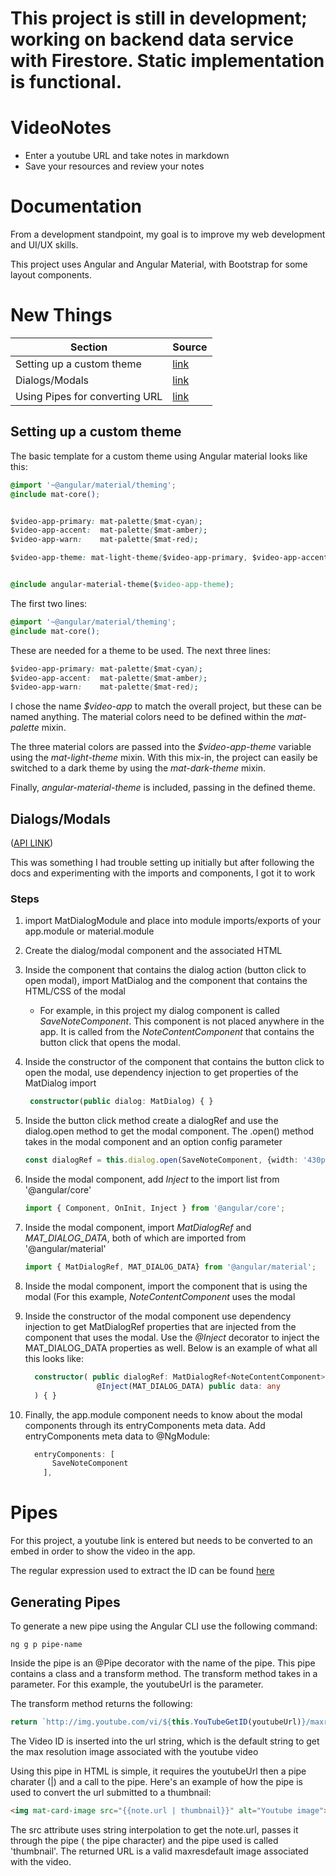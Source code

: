 # This project is still in development; working on backend data service with Firestore.  Static implementation is functional.

# VideoNotes

* Enter a youtube URL and take notes in markdown
* Save your resources and review your notes



# Documentation

From a development standpoint, my goal is to improve my web development and UI/UX skills.  

This project uses Angular and Angular Material, with Bootstrap for some layout components.  

# New Things

| Section  | Source |
| ------------- | ------------- |
| Setting up a custom theme  | [link](#Setting-up-a-custom-theme)  |
| Dialogs/Modals | [link](#Dialogs/Modals)  |
| Using Pipes for converting URL | [link](#Pipes)  |

## Setting up a custom theme

The basic template for a custom theme using Angular material looks like this:
```css
@import '~@angular/material/theming';
@include mat-core();


$video-app-primary: mat-palette($mat-cyan);
$video-app-accent:  mat-palette($mat-amber);
$video-app-warn:    mat-palette($mat-red);

$video-app-theme: mat-light-theme($video-app-primary, $video-app-accent, $video-app-warn);


@include angular-material-theme($video-app-theme);
```

The first two lines:
```css
@import '~@angular/material/theming';
@include mat-core();
```

These are needed for a theme to be used.  The next three lines:
```css
$video-app-primary: mat-palette($mat-cyan);
$video-app-accent:  mat-palette($mat-amber);
$video-app-warn:    mat-palette($mat-red);
```
I chose the name *$video-app* to match the overall project, but these can be named anything.  The material colors need to be defined within the *mat-palette* mixin.

The three material colors are passed into the *$video-app-theme* variable using the *mat-light-theme* mixin.  With this mix-in, the project can easily be switched to a dark theme by using the *mat-dark-theme* mixin.

Finally, *angular-material-theme* is included, passing in the defined theme.

## Dialogs/Modals
([API LINK](https://material.angular.io/components/dialog/overview))

This was something I had trouble setting up initially but after following the docs and experimenting with the imports and components, I got it to work

### Steps
1. import MatDialogModule and place into module imports/exports of your app.module or material.module

2.  Create the dialog/modal component and the associated HTML

3. Inside the component that contains the dialog action (button click to open modal), import MatDialog and the component that contains the HTML/CSS of the modal
    *  For example, in this project my dialog component is called *SaveNoteComponent*.  This component is not placed anywhere in the app.  It is called from the *NoteContentComponent* that contains the button click that opens the modal.
  
4.  Inside the constructor of the component that contains the button click to open the modal, use dependency injection to get properties of the MatDialog import
     ```typescript
      constructor(public dialog: MatDialog) { }
      ```

5.  Inside the button click method create a dialogRef and use the dialog.open method to get the modal component.  The .open() method takes in the modal component and an option config parameter
    ```typescript
    const dialogRef = this.dialog.open(SaveNoteComponent, {width: '430px'});
    ```
    
6. Inside the modal component, add *Inject* to the import list from '@angular/core'
    ```typescript
    import { Component, OnInit, Inject } from '@angular/core';

7.  Inside the modal component, import *MatDialogRef* and *MAT_DIALOG_DATA*, both of which are imported from '@angular/material'
    ```typescript
    import { MatDialogRef, MAT_DIALOG_DATA} from '@angular/material';
    ```
    
 8.  Inside the modal component, import the component that is using the modal (For this example, *NoteContentComponent* uses the modal
 
 9.  Inside the constructor of the modal component use dependency injection to get MatDialogRef properties that are injected from the component that uses the modal.  Use the *@Inject* decorator to inject the MAT_DIALOG_DATA properties as well.  Below is an example of what all this looks like:
 
      ```typescript
        constructor( public dialogRef: MatDialogRef<NoteContentComponent>, 
                      @Inject(MAT_DIALOG_DATA) public data: any
        ) { }
      ```
10.  Finally, the app.module component needs to know about the modal components through its entryComponents meta data.  Add entryComponents meta data to @NgModule:
      ```typescript
        entryComponents: [
            SaveNoteComponent
          ],
      ```
      
# Pipes

For this project, a youtube link is entered but needs to be converted to an embed in order to show the video in the app.

The regular expression used to extract the ID can be found [here](https://gist.github.com/takien/4077195)

## Generating Pipes

To generate a new pipe using the Angular CLI use the following command:
```
ng g p pipe-name
```

Inside the pipe is an @Pipe decorator with the name of the pipe.  This pipe contains a class and a transform method.  The transform method takes in a parameter.  For this example, the youtubeUrl is the parameter.

The transform method returns the following:
```typescript
return `http://img.youtube.com/vi/${this.YouTubeGetID(youtubeUrl)}/maxresdefault.jpg`;
```

The Video ID is inserted into the url string, which is the default string to get the max resolution image associated with the youtube video

Using this pipe in HTML is simple, it requires the youtubeUrl then a pipe charater (|) and a call to the pipe.  Here's an example of how the pipe is used to convert the url submitted to a thumbnail:
```HTML
<img mat-card-image src="{{note.url | thumbnail}}" alt="Youtube image">
```

The src attribute uses string interpolation to get the note.url, passes it through the pipe ( the pipe character) and the pipe used is called 'thumbnail'.  The returned URL is a valid maxresdefault image associated with the video.


